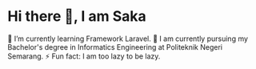 # Hi there 👋, I am Saka
🌱 I’m currently learning Framework Laravel.
💼 I am currently pursuing my Bachelor's degree in Informatics Engineering at Politeknik Negeri Semarang.
⚡ Fun fact: I am too lazy to be lazy.

